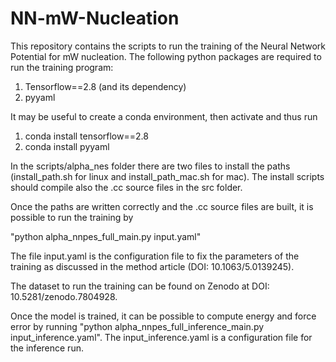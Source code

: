 # NN-mW-Nucleation
This repository contains the scripts to run the training of the Neural Network Potential for mW nucleation.
The following python packages are required to run the training program:

1. Tensorflow==2.8 (and its dependency)
2. pyyaml

It may be useful to create a conda environment, then activate and thus run

1. conda install tensorflow==2.8
2. conda install pyyaml

In the scripts/alpha_nes folder there are two files to install the paths (install_path.sh for linux and install_path_mac.sh for mac).
The install scripts should compile also the .cc source files in the src folder.

Once the paths are written correctly and the .cc source files are built, it is possible to run the training by 

"python alpha_nnpes_full_main.py input.yaml"

The file input.yaml is the configuration file to fix the parameters of the training as discussed in the method article (DOI: 10.1063/5.0139245).


The dataset to run the training can be found on Zenodo at DOI: 10.5281/zenodo.7804928.

Once the model is trained, it can be possible to compute energy and force error by running "python alpha_nnpes_full_inference_main.py input_inference.yaml". The input_inference.yaml is a configuration file for the inference run.
